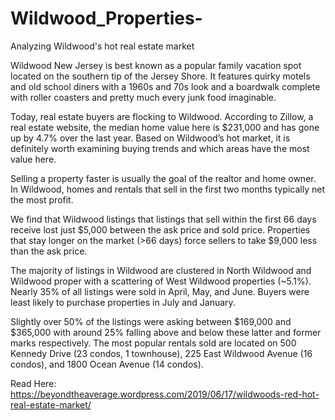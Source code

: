 # Wildwood_Properties-
Analyzing Wildwood's hot real estate market 

Wildwood New Jersey is best known as a popular family vacation spot located on the southern tip of the Jersey Shore. It features quirky motels and old school diners with a 1960s and 70s look and a boardwalk complete with roller coasters and pretty much every junk food imaginable.

Today, real estate buyers are flocking to Wildwood. According to Zillow, a real estate website, the median home value here is $231,000 and has gone up by 4.7% over the last year. Based on Wildwood’s hot market, it is definitely worth examining buying trends and which areas have the most value here.

Selling a property faster is usually the goal of the realtor and home owner. In Wildwood, homes and rentals that sell in the first two months typically net the most profit. 

We find that Wildwood listings that listings that sell within the first 66 days receive lost just $5,000 between the ask price and sold price. Properties that stay longer on the market (>66 days) force sellers to take $9,000 less than the ask price.

The majority of listings in Wildwood are clustered in North Wildwood and Wildwood proper with a scattering of West Wildwood properties (~5.1%). Nearly 35% of all listings were sold in April, May, and June. Buyers were least likely to purchase properties in July and January.

Slightly over 50% of the listings were asking between $169,000 and $365,000 with around 25% falling above and below these latter and former marks respectively. The most popular rentals sold are located on 500 Kennedy Drive (23 condos, 1 townhouse), 225 East Wildwood Avenue (16 condos), and 1800 Ocean Avenue (14 condos).

Read Here: https://beyondtheaverage.wordpress.com/2019/06/17/wildwoods-red-hot-real-estate-market/
